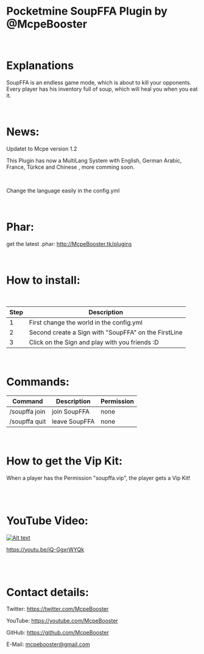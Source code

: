 <H1>Pocketmine SoupFFA Plugin by @McpeBooster</H1>

<br>

<H1>Explanations</H1>

SoupFFA is an endless game mode, which is about to kill your opponents. Every player has his inventory full of soup, which will heal you when you eat it.

<br>

<H1>News:</H1>

Updatet to Mcpe version 1.2

This Plugin has now a MultiLang System with English, German Arabic, France, Türkce and Chinese , more comming soon.

<br>

Change the language easily in the config.yml

<br>

<H1>Phar:</H1>

get the latest .phar: http://McpeBooster.tk/plugins

<br>

<H1>How to install:</H1>

<br>

| Step | Description |
| --- | --- |
| 1 | First change the world in the config.yml |
| 2 | Second create a Sign with "SoupFFA" on the FirstLine |
| 3 | Click on the Sign and play with you friends :D |

<br>

<H1>Commands:</H1>

| Command | Description | Permission |
| --- | --- | --- |
| /soupffa join | join SoupFFA | none |
| /soupffa quit | leave SoupFFA | none |

<br>

<H1>How to get the Vip Kit:</H1>

When a player has the Permission "soupffa.vip", the player gets a Vip Kit!

<br>

<br>

<H1>YouTube Video:</H1>

[![Alt text](https://img.youtube.com/vi/iQ-GgxrWYQk/0.jpg)](https://www.youtube.com/watch?v=iQ-GgxrWYQk)

https://youtu.be/iQ-GgxrWYQk

<br>

<br>

<H1>Contact details:</H1>

Twitter: https://twitter.com/McpeBooster

YouTube: https://youtube.com/McpeBooster

GitHub: https://github.com/McpeBooster

E-Mail: mcpebooster@gmail.com
